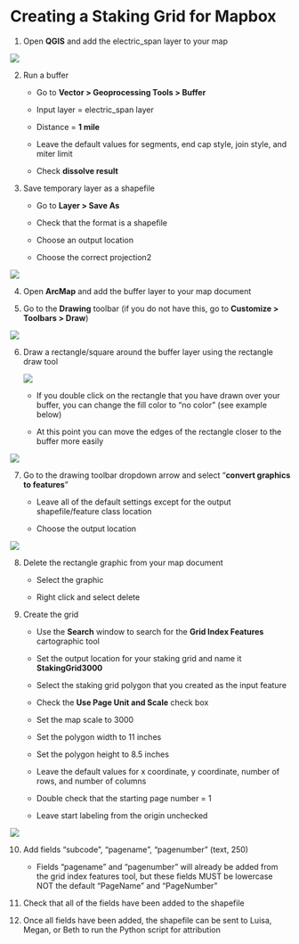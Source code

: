 # Creating a Staking Grid for Mapbox


1. Open **QGIS** and add the electric_span layer to your map 

![](images/mapbox_staking1.png)

2. Run a buffer

    * Go to **Vector > Geoprocessing Tools > Buffer** 

    * Input layer = electric_span layer 

    * Distance = **1 mile** 

    * Leave the default values for segments, end cap style, join style, and miter limit 

    * Check **dissolve result**
    
    
3. Save temporary layer as a shapefile

    * Go to **Layer > Save As** 

    * Check that the format is a shapefile 

    * Choose an output location 

    * Choose the correct projection2 
    
 ![](images/mapbox_staking2.png)
    
4. Open **ArcMap** and add the buffer layer to your map document 


5. Go to the **Drawing** toolbar (if you do not have this, go to **Customize > Toolbars > Draw**) 

![](images/mapbox_staking5.png)


6. Draw a rectangle/square around the buffer layer using the rectangle draw tool 

    ![](images/mapbox_staking6.png)

    * If you double click on the rectangle that you have drawn over your buffer, you can change the fill color to “no color” (see example below) 
   
    * At this point you can move the edges of the rectangle closer to the buffer more easily


![](images/mapbox_staking6b.png)


7. Go to the drawing toolbar dropdown arrow and select “**convert graphics to features**” 

    * Leave all of the default settings except for the output shapefile/feature class location 

    * Choose the output location 
 
 ![](images/mapbox_staking7.png)

8. Delete the rectangle graphic from your map document  

    * Select the graphic 

    * Right click and select delete 

 
9. Create the grid 

    * Use the **Search** window to search for the **Grid Index Features** cartographic tool 

    * Set the output location for your staking grid and name it **StakingGrid3000**

    * Select the staking grid polygon that you created as the input feature 

    * Check the **Use Page Unit and Scale** check box 

    * Set the map scale to 3000 

    * Set the polygon width to 11 inches 

    * Set the polygon height to 8.5 inches 

    * Leave the default values for x coordinate, y coordinate, number of rows, and number of columns 

    * Double check that the starting page number = 1 

    * Leave start labeling from the origin unchecked 

 ![](images/mapbox_staking9.png)

10. Add fields “subcode”, “pagename”, “pagenumber” (text, 250) 

    * Fields “pagename” and “pagenumber” will already be added from the grid index features tool, but these fields MUST be lowercase NOT the default “PageName” and “PageNumber”
    

11. Check that all of the fields have been added to the shapefile 


12. Once all fields have been added, the shapefile can be sent to Luisa, Megan, or Beth to run the Python script for attribution 
